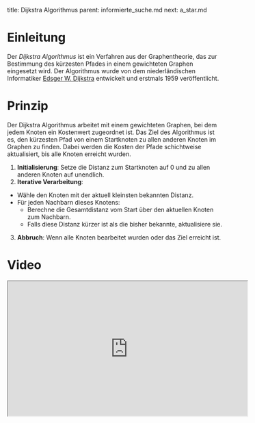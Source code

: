 title: Dijkstra Algorithmus
parent: informierte_suche.md
next: a_star.md

# Einleitung
Der *Dijkstra Algorithmus* ist ein Verfahren aus der Graphentheorie, das zur Bestimmung des kürzesten Pfades in einem gewichteten Graphen eingesetzt wird. Der Algorithmus wurde von dem niederländischen Informatiker [Edsger W. Dijkstra](https://de.wikipedia.org/wiki/Edsger_W._Dijkstra) entwickelt und erstmals 1959 veröffentlicht.

# Prinzip
Der Dijkstra Algorithmus arbeitet mit einem gewichteten Graphen, bei dem jedem Knoten ein Kostenwert zugeordnet ist. Das Ziel des Algorithmus ist es, den kürzesten Pfad von einem Startknoten zu allen anderen Knoten im Graphen zu finden. Dabei werden die Kosten der Pfade schichtweise aktualisiert, bis alle Knoten erreicht wurden.

1. **Initialisierung**: Setze die Distanz zum Startknoten auf 0 und zu allen anderen Knoten auf unendlich.
2. **Iterative Verarbeitung**:
  * Wähle den Knoten mit der aktuell kleinsten bekannten Distanz.
  * Für jeden Nachbarn dieses Knotens:
    * Berechne die Gesamtdistanz vom Start über den aktuellen Knoten zum Nachbarn.
    * Falls diese Distanz kürzer ist als die bisher bekannte, aktualisiere sie.
3. **Abbruch**: Wenn alle Knoten bearbeitet wurden oder das Ziel erreicht ist.


# Video
<iframe width="560" height="315" src="https://www.youtube.com/embed/bwqyKuRVcJ8" title="YouTube video player" allow="accelerometer; autoplay; clipboard-write; encrypted-media; gyroscope; picture-in-picture; web-share" allowfullscreen></iframe>